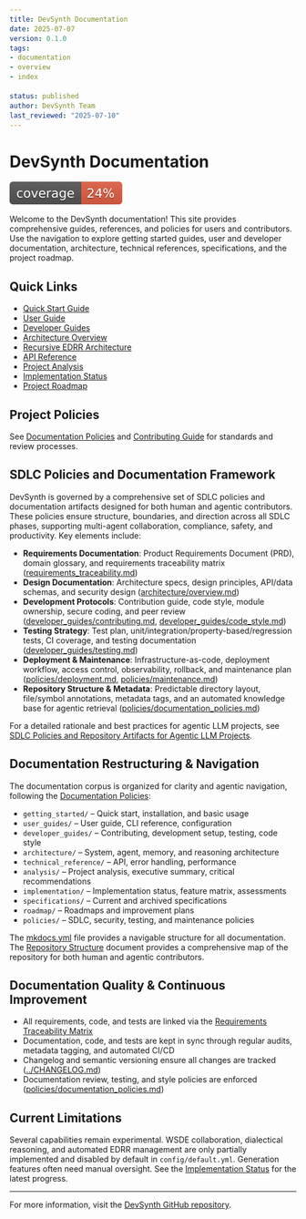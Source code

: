 ```yaml
---
title: DevSynth Documentation
date: 2025-07-07
version: 0.1.0
tags:
- documentation
- overview
- index

status: published
author: DevSynth Team
last_reviewed: "2025-07-10"
---
```


# DevSynth Documentation

![Test Coverage](coverage.svg)

Welcome to the DevSynth documentation! This site provides comprehensive guides, references, and policies for users and contributors. Use the navigation to explore getting started guides, user and developer documentation, architecture, technical references, specifications, and the project roadmap.

## Quick Links

- [Quick Start Guide](getting_started/quick_start_guide.md)
- [User Guide](user_guides/user_guide.md)
- [Developer Guides](developer_guides/contributing.md)
- [Architecture Overview](architecture/overview.md)
- [Recursive EDRR Architecture](architecture/recursive_edrr_architecture.md)
- [API Reference](technical_reference/api_reference/index.md)
- [Project Analysis](analysis/executive_summary.md)
- [Implementation Status](implementation/feature_status_matrix.md)
- [Project Roadmap](roadmap/release_plan.md)


## Project Policies

See [Documentation Policies](policies/documentation_policies.md) and [Contributing Guide](developer_guides/contributing.md) for standards and review processes.

## SDLC Policies and Documentation Framework

DevSynth is governed by a comprehensive set of SDLC policies and documentation artifacts designed for both human and agentic contributors. These policies ensure structure, boundaries, and direction across all SDLC phases, supporting multi-agent collaboration, compliance, safety, and productivity. Key elements include:

- **Requirements Documentation**: Product Requirements Document (PRD), domain glossary, and requirements traceability matrix ([requirements_traceability.md](requirements_traceability.md))
- **Design Documentation**: Architecture specs, design principles, API/data schemas, and security design ([architecture/overview.md](architecture/overview.md))
- **Development Protocols**: Contribution guide, code style, module ownership, secure coding, and peer review ([developer_guides/contributing.md](developer_guides/contributing.md), [developer_guides/code_style.md](developer_guides/code_style.md))
- **Testing Strategy**: Test plan, unit/integration/property-based/regression tests, CI coverage, and testing documentation ([developer_guides/testing.md](developer_guides/testing.md))
- **Deployment & Maintenance**: Infrastructure-as-code, deployment workflow, access control, observability, rollback, and maintenance plan ([policies/deployment.md](policies/deployment.md), [policies/maintenance.md](policies/maintenance.md))
- **Repository Structure & Metadata**: Predictable directory layout, file/symbol annotations, metadata tags, and an automated knowledge base for agentic retrieval ([policies/documentation_policies.md](policies/documentation_policies.md))


For a detailed rationale and best practices for agentic LLM projects, see [SDLC Policies and Repository Artifacts for Agentic LLM Projects](policies/sdlc_policies_for_agentic_llm_projects.md).

## Documentation Restructuring & Navigation

The documentation corpus is organized for clarity and agentic navigation, following the [Documentation Policies](policies/documentation_policies.md):

- `getting_started/` – Quick start, installation, and basic usage
- `user_guides/` – User guide, CLI reference, configuration
- `developer_guides/` – Contributing, development setup, testing, code style
- `architecture/` – System, agent, memory, and reasoning architecture
- `technical_reference/` – API, error handling, performance
- `analysis/` – Project analysis, executive summary, critical recommendations
- `implementation/` – Implementation status, feature matrix, assessments
- `specifications/` – Current and archived specifications
- `roadmap/` – Roadmaps and improvement plans
- `policies/` – SDLC, security, testing, and maintenance policies


The [mkdocs.yml](../mkdocs.yml) file provides a navigable structure for all documentation. The [Repository Structure](repo_structure.md) document provides a comprehensive map of the repository for both human and agentic contributors.

## Documentation Quality & Continuous Improvement

- All requirements, code, and tests are linked via the [Requirements Traceability Matrix](requirements_traceability.md)
- Documentation, code, and tests are kept in sync through regular audits, metadata tagging, and automated CI/CD
- Changelog and semantic versioning ensure all changes are tracked ([../CHANGELOG.md](../CHANGELOG.md))
- Documentation review, testing, and style policies are enforced ([policies/documentation_policies.md](policies/documentation_policies.md))


## Current Limitations

Several capabilities remain experimental. WSDE collaboration, dialectical reasoning,
and automated EDRR management are only partially implemented and disabled by
default in `config/default.yml`. Generation features often need manual oversight.
See the [Implementation Status](implementation/feature_status_matrix.md) for the
latest progress.

---

For more information, visit the [DevSynth GitHub repository](https://github.com/ravenoak/devsynth).
